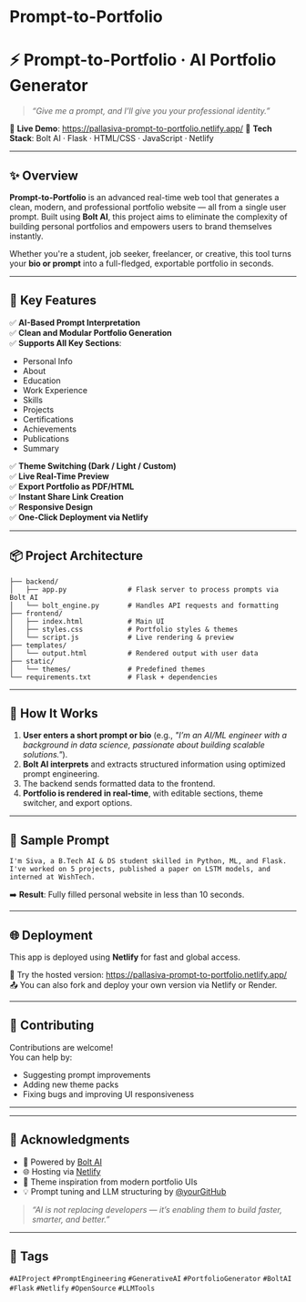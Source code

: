 # Prompt-to-Portfolio


# ⚡️ Prompt-to-Portfolio · AI Portfolio Generator

> _“Give me a prompt, and I’ll give you your professional identity.”_

🔗 **Live Demo**: https://pallasiva-prompt-to-portfolio.netlify.app/
🎯 **Tech Stack**: Bolt AI · Flask · HTML/CSS · JavaScript · Netlify  

---

## ✨ Overview

**Prompt-to-Portfolio** is an advanced real-time web tool that generates a clean, modern, and professional portfolio website — all from a single user prompt. Built using **Bolt AI**, this project aims to eliminate the complexity of building personal portfolios and empowers users to brand themselves instantly.

Whether you're a student, job seeker, freelancer, or creative, this tool turns your **bio or prompt** into a full-fledged, exportable portfolio in seconds.

---

## 🧠 Key Features

✅ **AI-Based Prompt Interpretation**  
✅ **Clean and Modular Portfolio Generation**  
✅ **Supports All Key Sections**:
- Personal Info  
- About  
- Education  
- Work Experience  
- Skills  
- Projects  
- Certifications  
- Achievements  
- Publications  
- Summary  

✅ **Theme Switching (Dark / Light / Custom)**  
✅ **Live Real-Time Preview**  
✅ **Export Portfolio as PDF/HTML**  
✅ **Instant Share Link Creation**  
✅ **Responsive Design**  
✅ **One-Click Deployment via Netlify**  

---

## 📦 Project Architecture

```plaintext
├── backend/
│   ├── app.py               # Flask server to process prompts via Bolt AI
│   └── bolt_engine.py       # Handles API requests and formatting
├── frontend/
│   ├── index.html           # Main UI
│   ├── styles.css           # Portfolio styles & themes
│   └── script.js            # Live rendering & preview
├── templates/
│   └── output.html          # Rendered output with user data
├── static/
│   └── themes/              # Predefined themes
└── requirements.txt         # Flask + dependencies
```

---

## 🚀 How It Works

1. **User enters a short prompt or bio** (e.g., _"I’m an AI/ML engineer with a background in data science, passionate about building scalable solutions."_).
2. **Bolt AI interprets** and extracts structured information using optimized prompt engineering.
3. The backend sends formatted data to the frontend.
4. **Portfolio is rendered in real-time**, with editable sections, theme switcher, and export options.

---

## 📄 Sample Prompt

```text
I'm Siva, a B.Tech AI & DS student skilled in Python, ML, and Flask. I've worked on 5 projects, published a paper on LSTM models, and interned at WishTech.
```

➡️ **Result**: Fully filled personal website in less than 10 seconds.

---

## 🌐 Deployment

This app is deployed using **Netlify** for fast and global access.

🔗 Try the hosted version: https://pallasiva-prompt-to-portfolio.netlify.app/
📤 You can also fork and deploy your own version via Netlify or Render.

---

## 🤝 Contributing

Contributions are welcome!  
You can help by:
- Suggesting prompt improvements
- Adding new theme packs
- Fixing bugs and improving UI responsiveness

---


---

## 📣 Acknowledgments

- 🚀 Powered by [Bolt AI](https://boltai.io/)  
- 🌐 Hosting via [Netlify](https://netlify.com)  
- 🎨 Theme inspiration from modern portfolio UIs  
- 💡 Prompt tuning and LLM structuring by [@yourGitHub](https://github.com/yourGitHub)

> _“AI is not replacing developers — it’s enabling them to build faster, smarter, and better.”_

---

## 🔖 Tags  
`#AIProject` `#PromptEngineering` `#GenerativeAI` `#PortfolioGenerator` `#BoltAI` `#Flask` `#Netlify` `#OpenSource` `#LLMTools`
